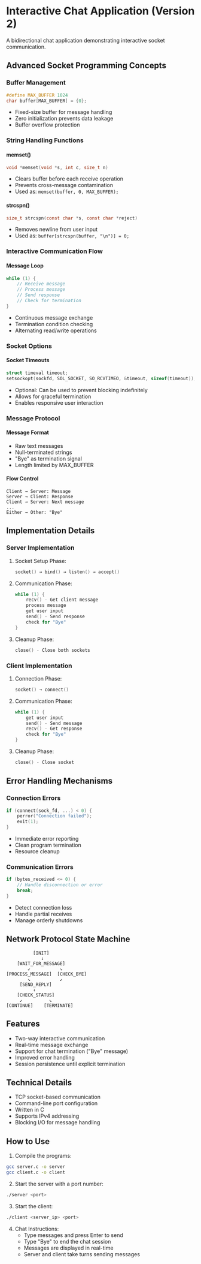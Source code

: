 # Interactive Chat Application (Version 2)

A bidirectional chat application demonstrating interactive socket communication.

## Advanced Socket Programming Concepts

### Buffer Management
```c
#define MAX_BUFFER 1024
char buffer[MAX_BUFFER] = {0};
```
- Fixed-size buffer for message handling
- Zero initialization prevents data leakage
- Buffer overflow protection

### String Handling Functions

#### memset()
```c
void *memset(void *s, int c, size_t n)
```
- Clears buffer before each receive operation
- Prevents cross-message contamination
- Used as: `memset(buffer, 0, MAX_BUFFER);`

#### strcspn()
```c
size_t strcspn(const char *s, const char *reject)
```
- Removes newline from user input
- Used as: `buffer[strcspn(buffer, "\n")] = 0;`

### Interactive Communication Flow

#### Message Loop
```c
while (1) {
    // Receive message
    // Process message
    // Send response
    // Check for termination
}
```
- Continuous message exchange
- Termination condition checking
- Alternating read/write operations

### Socket Options

#### Socket Timeouts
```c
struct timeval timeout;
setsockopt(sockfd, SOL_SOCKET, SO_RCVTIMEO, &timeout, sizeof(timeout));
```
- Optional: Can be used to prevent blocking indefinitely
- Allows for graceful termination
- Enables responsive user interaction

### Message Protocol

#### Message Format
- Raw text messages
- Null-terminated strings
- "Bye" as termination signal
- Length limited by MAX_BUFFER

#### Flow Control
```
Client → Server: Message
Server → Client: Response
Client → Server: Next message
...
Either → Other: "Bye"
```

## Implementation Details

### Server Implementation
1. Socket Setup Phase:
   ```c
   socket() → bind() → listen() → accept()
   ```

2. Communication Phase:
   ```c
   while (1) {
       recv() - Get client message
       process message
       get user input
       send() - Send response
       check for "Bye"
   }
   ```

3. Cleanup Phase:
   ```c
   close() - Close both sockets
   ```

### Client Implementation
1. Connection Phase:
   ```c
   socket() → connect()
   ```

2. Communication Phase:
   ```c
   while (1) {
       get user input
       send() - Send message
       recv() - Get response
       check for "Bye"
   }
   ```

3. Cleanup Phase:
   ```c
   close() - Close socket
   ```

## Error Handling Mechanisms

### Connection Errors
```c
if (connect(sock_fd, ...) < 0) {
    perror("Connection failed");
    exit(1);
}
```
- Immediate error reporting
- Clean program termination
- Resource cleanup

### Communication Errors
```c
if (bytes_received <= 0) {
    // Handle disconnection or error
    break;
}
```
- Detect connection loss
- Handle partial receives
- Manage orderly shutdowns

## Network Protocol State Machine
```
          [INIT]
             ↓
    [WAIT_FOR_MESSAGE]
        ↙           ↘
[PROCESS_MESSAGE]  [CHECK_BYE]
        ↘           ↙
     [SEND_REPLY]
          ↓
    [CHECK_STATUS]
     ↙          ↘
[CONTINUE]    [TERMINATE]
```

## Features

- Two-way interactive communication
- Real-time message exchange
- Support for chat termination ("Bye" message)
- Improved error handling
- Session persistence until explicit termination

## Technical Details

- TCP socket-based communication
- Command-line port configuration
- Written in C
- Supports IPv4 addressing
- Blocking I/O for message handling

## How to Use

1. Compile the programs:
```bash
gcc server.c -o server
gcc client.c -o client
```

2. Start the server with a port number:
```bash
./server <port>
```

3. Start the client:
```bash
./client <server_ip> <port>
```

4. Chat Instructions:
   - Type messages and press Enter to send
   - Type "Bye" to end the chat session
   - Messages are displayed in real-time
   - Server and client take turns sending messages